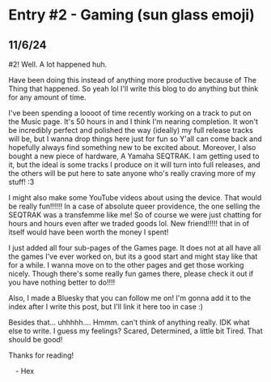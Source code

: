 # Entry #2 - Gaming (sun glass emoji)
## 11/6/24

\#2! Well. A lot happened huh.

Have been doing this instead of anything more productive because of The Thing that happened. So yeah lol I'll write this blog to do anything but think for any amount of time.

I've been spending a loooot of time recently working on a track to put on the Music page. It's 50 hours in and I think I'm nearing completion. It won't be incredibly perfect and polished the way (ideally) my full release tracks will be, but I wanna drop things here just for fun so Y'all can come back and hopefully always find something new to be excited about. Moreover, I also bought a new piece of hardware, A Yamaha SEQTRAK. I am getting used to it, but the ideal is some tracks I produce on it will turn into full releases, and the others will be put here to sate anyone who's really craving more of my stuff! :3

I might also make some YouTube videos about using the device. That would be really fun!!!!!! In a case of absolute queer providence, the one selling the SEQTRAK was a transfemme like me! So of course we were just chatting for hours and hours even after we traded goods lol. New friend!!!!! that in of itself would have been worth the money I spent!

I just added all four sub-pages of the Games page. It does not at all have all the games I've ever worked on, but its a good start and might stay like that for a while. I wanna move on to the other pages and get those working nicely. Though there's some really fun games there, please check it out if you have nothing better to do!!!!

Also, I made a Bluesky that you can follow me on! I'm gonna add it to the index after I write this post, but I'll link it here too in case :)

Besides that... uhhhhh.... Hmmm. can't think of anything really. IDK what else to write. I guess my feelings? Scared, Determined, a little bit Tired. That should be good!

Thanks for reading!

&emsp;- Hex